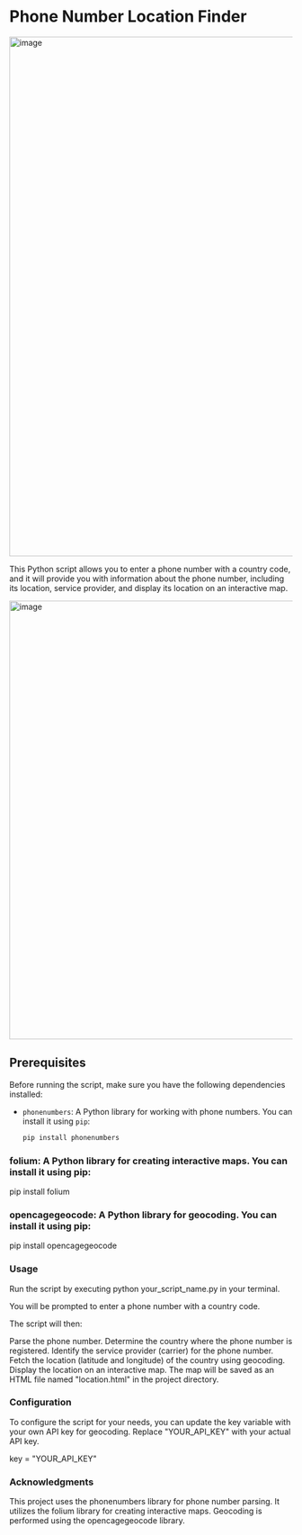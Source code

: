 # Phone Number Location Finder
<img width="924" alt="image" src="https://github.com/IsmaelKiprop/track_phone_numbers/assets/133222922/ff4ad25b-ac6b-4030-857d-edf2f8b27088">

This Python script allows you to enter a phone number with a country code, and it will provide you with information about the phone number, including its location, service provider, and display its location on an interactive map.

<img width="780" alt="image" src="https://github.com/IsmaelKiprop/track_phone_numbers/assets/133222922/3280339b-a660-4e18-92e1-8a251b4f57c6">


## Prerequisites

Before running the script, make sure you have the following dependencies installed:

- `phonenumbers`: A Python library for working with phone numbers. You can install it using `pip`:

  ```bash
  pip install phonenumbers

### folium: A Python library for creating interactive maps. You can install it using pip:

pip install folium

### opencagegeocode: A Python library for geocoding. You can install it using pip:

pip install opencagegeocode

### Usage

Run the script by executing python your_script_name.py in your terminal.

You will be prompted to enter a phone number with a country code.

The script will then:

Parse the phone number.
Determine the country where the phone number is registered.
Identify the service provider (carrier) for the phone number.
Fetch the location (latitude and longitude) of the country using geocoding.
Display the location on an interactive map.
The map will be saved as an HTML file named "location.html" in the project directory.

### Configuration

To configure the script for your needs, you can update the key variable with your own API key for geocoding. Replace "YOUR_API_KEY" with your actual API key.

key = "YOUR_API_KEY"

### Acknowledgments

This project uses the phonenumbers library for phone number parsing.
It utilizes the folium library for creating interactive maps.
Geocoding is performed using the opencagegeocode library.

